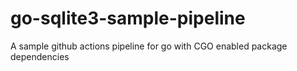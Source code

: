 # go-sqlite3-sample-pipeline
A sample github actions pipeline for go with CGO enabled package dependencies
